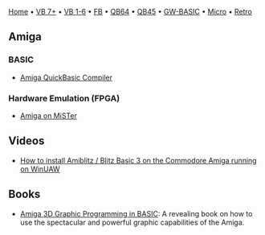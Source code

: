 [Home](https://gotbasic.com) • [VB 7+](vb.md) • [VB 1-6](vb6.md) • [FB](freebasic.md) • [QB64](qb64.md) • [QB45](qb.md) • [GW-BASIC](gw-basic.md) • [Micro](micro.md) • [Retro](retro.md)

## Amiga

### BASIC

- [Amiga QuickBasic Compiler](https://github.com/gooofy/aqb)

### Hardware Emulation (FPGA)

- [Amiga on MiSTer](https://www.mistercores.com/amiga-core/)

## Videos

- [How to install Amiblitz / Blitz Basic 3 on the Commodore Amiga running on WinUAW](https://youtu.be/BftEFLlSWhI)

## Books

- [Amiga 3D Graphic Programming in BASIC](https://archive.org/details/Amiga3dGraphicProgrammingInBasic/mode/2up): A revealing book on how to use the spectacular and powerful graphic capabilities of the Amiga.